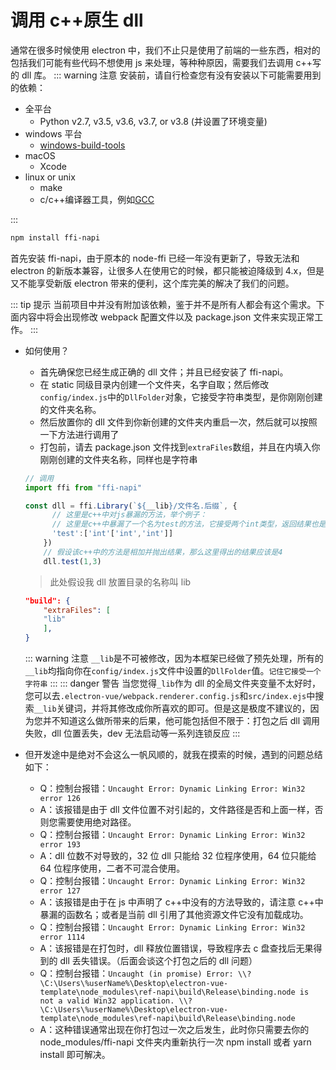 # 调用 c++原生 dll

通常在很多时候使用 electron 中，我们不止只是使用了前端的一些东西，相对的包括我们可能有些代码不想使用 js 来处理，等种种原因，需要我们去调用 c++写的 dll 库。
::: warning 注意
安装前，请自行检查您有没有安装以下可能需要用到的依赖：

- 全平台
  - Python v2.7, v3.5, v3.6, v3.7, or v3.8 (并设置了环境变量)
- windows 平台
  - [windows-build-tools](https://www.npmjs.com/package/windows-build-tools/v/2.0.0)
- macOS
  - Xcode
- linux or unix
  - make
  - c/c++编译器工具，例如[GCC](https://gcc.gnu.org/)

:::

```bash
npm install ffi-napi
```

首先安装 ffi-napi，由于原本的 node-ffi 已经一年没有更新了，导致无法和 electron 的新版本兼容，让很多人在使用它的时候，都只能被迫降级到 4.x，但是又不能享受新版 electron 带来的便利，这个库完美的解决了我们的问题。

::: tip 提示
当前项目中并没有附加该依赖，鉴于并不是所有人都会有这个需求。下面内容中将会出现修改 webpack 配置文件以及 package.json 文件来实现正常工作。
:::

- 如何使用？

  - 首先确保您已经生成正确的 dll 文件；并且已经安装了 ffi-napi。
  - 在 static 同级目录内创建一个文件夹，名字自取；然后修改`config/index.js`中的`DllFolder`对象，它接受字符串类型，是你刚刚创建的文件夹名称。
  - 然后放置你的 dll 文件到你新创建的文件夹内重启一次，然后就可以按照一下方法进行调用了
  - 打包前，请去 package.json 文件找到`extraFiles`数组，并且在内填入你刚刚创建的文件夹名称，同样也是字符串

  ```js
  // 调用
  import ffi from "ffi-napi"

  const dll = ffi.Library(`${__lib}/文件名.后缀`, {
        // 这里是c++中对js暴漏的方法，举个例子：
        // 这里是c++中暴漏了一个名为test的方法，它接受两个int类型，返回结果也是int类型
        'test':['int'['int','int']]
      })
      // 假设该c++中的方法是相加并抛出结果，那么这里得出的结果应该是4
      dll.test(1,3)
  ```

  > 此处假设我 dll 放置目录的名称叫 lib

  ```json
  "build": {
      "extraFiles": [
      "lib"
      ],
  }
  ```

  ::: warning 注意
  `__lib`是不可被修改，因为本框架已经做了预先处理，所有的`__lib`均指向你在`config/index.js`文件中设置的`DllFolder`值。`记住它接受一个字符串`
  :::
  ::: danger 警告
  当您觉得`_lib`作为 dll 的全局文件夹变量不太好时，您可以去`.electron-vue/webpack.renderer.config.js`和`src/index.ejs`中搜索`__lib`关键词，并将其修改成你所喜欢的即可。但是这是极度不建议的，因为您并不知道这么做所带来的后果，他可能包括但不限于：打包之后 dll 调用失败，dll 位置丢失，dev 无法启动等一系列连锁反应
  :::

- 但开发途中是绝对不会这么一帆风顺的，就我在摸索的时候，遇到的问题总结如下：
  - Q：控制台报错：`Uncaught Error: Dynamic Linking Error: Win32 error 126`
  - A：该报错是由于 dll 文件位置不对引起的，文件路径是否和上面一样，否则您需要使用绝对路径。
  - Q：控制台报错：`Uncaught Error: Dynamic Linking Error: Win32 error 193`
  - A：dll 位数不对导致的，32 位 dll 只能给 32 位程序使用，64 位只能给 64 位程序使用，二者不可混合使用。
  - Q：控制台报错：`Uncaught Error: Dynamic Linking Error: Win32 error 127`
  - A：该报错是由于在 js 中声明了 c++中没有的方法导致的，请注意 c++中暴漏的函数名；或者是当前 dll 引用了其他资源文件它没有加载成功。
  - Q：控制台报错：`Uncaught Error: Dynamic Linking Error: Win32 error 1114`
  - A：该报错是在打包时，dll 释放位置错误，导致程序去 c 盘查找后无果得到的 dll 丢失错误。（后面会谈这个打包之后的 dll 问题）
  - Q：控制台报错：`Uncaught (in promise) Error: \\?\C:\Users\%userName%\Desktop\electron-vue-template\node_modules\ref-napi\build\Release\binding.node is not a valid Win32 application. \\?\C:\Users\%userName%\Desktop\electron-vue-template\node_modules\ref-napi\build\Release\binding.node`
  - A：这种错误通常出现在你打包过一次之后发生，此时你只需要去你的 node_modules/ffi-napi 文件夹内重新执行一次 npm install 或者 yarn install 即可解决。
